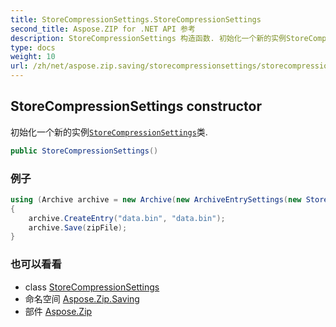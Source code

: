 ```yaml
---
title: StoreCompressionSettings.StoreCompressionSettings
second_title: Aspose.ZIP for .NET API 参考
description: StoreCompressionSettings 构造函数. 初始化一个新的实例StoreCompressionSettings类.
type: docs
weight: 10
url: /zh/net/aspose.zip.saving/storecompressionsettings/storecompressionsettings/
---
```

## StoreCompressionSettings constructor

初始化一个新的实例[`StoreCompressionSettings`](../)类.

```csharp
public StoreCompressionSettings()
```

### 例子

```csharp
using (Archive archive = new Archive(new ArchiveEntrySettings(new StoreCompressionSettings())))
{
    archive.CreateEntry("data.bin", "data.bin");                   
    archive.Save(zipFile);
}
```

### 也可以看看

* class [StoreCompressionSettings](../)
* 命名空间 [Aspose.Zip.Saving](../../storecompressionsettings/)
* 部件 [Aspose.Zip](../../../)


